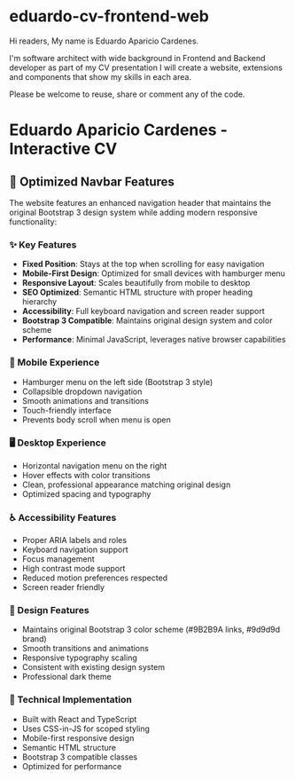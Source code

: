 # eduardo-cv-frontend-web
Hi readers, My name is Eduardo Aparicio Cardenes.
 
I'm software architect with wide background in Frontend and Backend developer as part of my CV presentation I will create a website, extensions and components that show my skills in each area. 

Please be welcome to reuse, share or comment any of the code.

# Eduardo Aparicio Cardenes - Interactive CV

## 🚀 Optimized Navbar Features

The website features an enhanced navigation header that maintains the original Bootstrap 3 design system while adding modern responsive functionality:

### ✨ Key Features

- **Fixed Position**: Stays at the top when scrolling for easy navigation
- **Mobile-First Design**: Optimized for small devices with hamburger menu
- **Responsive Layout**: Scales beautifully from mobile to desktop
- **SEO Optimized**: Semantic HTML structure with proper heading hierarchy
- **Accessibility**: Full keyboard navigation and screen reader support
- **Bootstrap 3 Compatible**: Maintains original design system and color scheme
- **Performance**: Minimal JavaScript, leverages native browser capabilities

### 📱 Mobile Experience

- Hamburger menu on the left side (Bootstrap 3 style)
- Collapsible dropdown navigation
- Smooth animations and transitions
- Touch-friendly interface
- Prevents body scroll when menu is open

### 🖥️ Desktop Experience

- Horizontal navigation menu on the right
- Hover effects with color transitions
- Clean, professional appearance matching original design
- Optimized spacing and typography

### ♿ Accessibility Features

- Proper ARIA labels and roles
- Keyboard navigation support
- Focus management
- High contrast mode support
- Reduced motion preferences respected
- Screen reader friendly

### 🎨 Design Features

- Maintains original Bootstrap 3 color scheme (#9B2B9A links, #9d9d9d brand)
- Smooth transitions and animations
- Responsive typography scaling
- Consistent with existing design system
- Professional dark theme

### 🔧 Technical Implementation

- Built with React and TypeScript
- Uses CSS-in-JS for scoped styling
- Mobile-first responsive design
- Semantic HTML structure
- Bootstrap 3 compatible classes
- Optimized for performance
